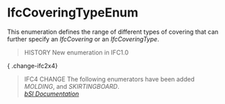 IfcCoveringTypeEnum
===================
This enumeration defines the range of different types of covering that can
further specify an _IfcCovering_ or an _IfcCoveringType_.  
  
> HISTORY  New enumeration in IFC1.0  
  
{ .change-ifc2x4}  
> IFC4 CHANGE  The following enumerators have been added _MOLDING_, and
> _SKIRTINGBOARD_.  
[ _bSI
Documentation_](https://standards.buildingsmart.org/IFC/DEV/IFC4_2/FINAL/HTML/schema/ifcsharedbldgelements/lexical/ifccoveringtypeenum.htm)



